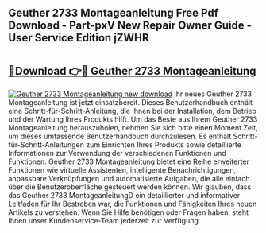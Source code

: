 ## Geuther 2733 Montageanleitung Free Pdf Download - Part-pxV New Repair Owner Guide - User Service Edition jZWHR

# <h2><a href="http://df7oy8m.blite.top/?on=Geuther+2733+Montageanleitung">🔗Download 👉🔴 Geuther 2733 Montageanleitung</a></h2>

[![Geuther 2733 Montageanleitung new download](https://i.imgur.com/lujVjoI.png)](http://df7oy8m.blite.top/?on=Geuther+2733+Montageanleitung)
Ihr neues Geuther 2733 Montageanleitung ist jetzt einsatzbereit. Dieses Benutzerhandbuch enthält eine Schritt-für-Schritt-Anleitung, die Ihnen bei der Installation, dem Betrieb und der Wartung Ihres Produkts hilft. Um das Beste aus Ihrem Geuther 2733 Montageanleitung herauszuholen, nehmen Sie sich bitte einen Moment Zeit, um dieses umfassende Benutzerhandbuch durchzulesen. Es enthält Schritt-für-Schritt-Anleitungen zum Einrichten Ihres Produkts sowie detaillierte Informationen zur Verwendung der verschiedenen Funktionen und Funktionen. Geuther 2733 Montageanleitung bietet eine Reihe erweiterter Funktionen wie virtuelle Assistenten, intelligente Benachrichtigungen, anpassbare Verknüpfungen und automatisierte Aufgaben, die alle einfach über die Benutzeroberfläche gesteuert werden können. Wir glauben, dass das Geuther 2733 MontageanleitungD ein detaillierter und informativer Leitfaden für Ihr Bestreben war, die Funktionen und Fähigkeiten Ihres neuen Artikels zu verstehen. Wenn Sie Hilfe benötigen oder Fragen haben, steht Ihnen unser Kundenservice-Team jederzeit zur Verfügung.
